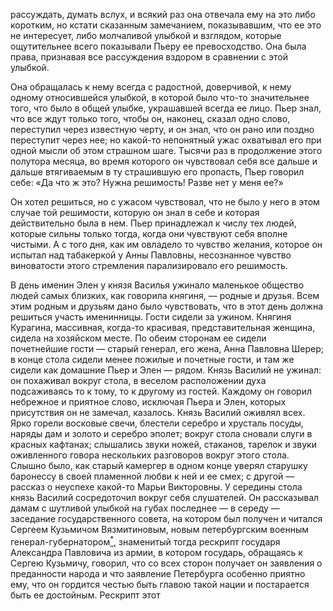 рассуждать, думать вслух, и всякий раз она отвечала ему на это либо коротким, но кстати сказанным замечанием, показывавшим, что ее это не интересует, либо молчаливой улыбкой и взглядом, которые ощутительнее всего показывали Пьеру ее превосходство. Она была права, признавая все рассуждения вздором в сравнении с этой улыбкой.

Она обращалась к нему всегда с радостной, доверчивой, к нему одному относившейся улыбкой, в которой было что-то значительнее того, что было в общей улыбке, украшавшей всегда ее лицо. Пьер знал, что все ждут только того, чтобы он, наконец, сказал одно слово, переступил через известную черту, и он знал, что он рано или поздно переступит через нее; но какой-то непонятный ужас охватывал его при одной мысли об этом страшном шаге. Тысячи раз в продолжение этого полутора месяца, во время которого он чувствовал себя все дальше и дальше втягиваемым в ту страшившую его пропасть, Пьер говорил себе: «Да что ж это? Нужна решимость! Разве нет у меня ее?»

Он хотел решиться, но с ужасом чувствовал, что не было у него в этом случае той решимости, которую он знал в себе и которая действительно была в нем. Пьер принадлежал к числу тех людей, которые сильны только тогда, когда они чувствуют себя вполне чистыми. А с того дня, как им овладело то чувство желания, которое он испытал над табакеркой у Анны Павловны, несознанное чувство виноватости этого стремления парализировало его решимость.

В день именин Элен у князя Василья ужинало маленькое общество людей самых близких, как говорила княгиня, — родные и друзья. Всем этим родным и друзьям дано было чувствовать, что в этот день должна решиться участь именинницы. Гости сидели за ужином. Княгиня Курагина, массивная, когда-то красивая, представительная женщина, сидела на хозяйском месте. По обеим сторонам ее сидели почетнейшие гости — старый генерал, его жена, Анна Павловна Шерер; в конце стола сидели менее пожилые и почетные гости, и там же сидели как домашние Пьер и Элен — рядом. Князь Василий не ужинал: он похаживал вокруг стола, в веселом расположении духа подсаживаясь то к тому, то к другому из гостей. Каждому он говорил небрежное и приятное слово, исключая Пьера и Элен, которых присутствия он не замечал, казалось. Князь Василий оживлял всех. Ярко горели восковые свечи, блестели серебро и хрусталь посуды, наряды дам и золото и серебро эполет; вокруг стола сновали слуги в красных кафтанах; слышались звуки ножей, стаканов, тарелок и звуки оживленного говора нескольких разговоров вокруг этого стола. Слышно было, как старый камергер в одном конце уверял старушку баронессу в своей пламенной любви к ней и ее смех; с другой — рассказ о неуспехе какой-то Марьи Викторовны. У середины стола князь Василий сосредоточил вокруг себя слушателей. Он рассказывал дамам с шутливой улыбкой на губах последнее — в середу — заседание государственного совета, на котором был получен и читался Сергеем Кузьмичом Вязмитиновым, новым петербургским военным генерал-губернатором[<sup>\*</sup>](#c_130), знаменитый тогда рескрипт государя Александра Павловича из армии, в котором государь, обращаясь к Сергею Кузьмичу, говорил, что со всех сторон получает он заявления о преданности народа и что заявление Петербурга особенно приятно ему, что он гордится честью быть главою такой нации и постарается быть ее достойным. Рескрипт этот

